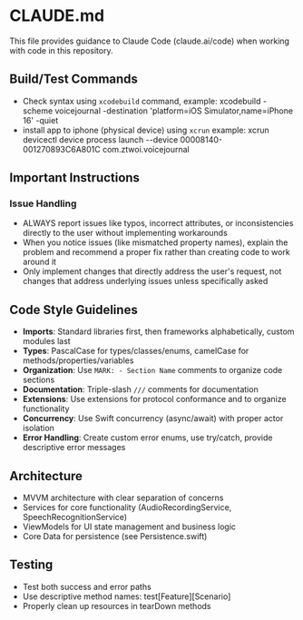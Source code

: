 # CLAUDE.md

This file provides guidance to Claude Code (claude.ai/code) when working with code in this repository.

## Build/Test Commands
- Check syntax using `xcodebuild` command, example: xcodebuild -scheme voicejournal -destination 'platform=iOS Simulator,name=iPhone 16' -quiet
- install app to iphone (physical device) using `xcrun` example: xcrun devicectl device process launch --device 00008140-001270893C6A801C com.ztwoi.voicejournal

## Important Instructions

### Issue Handling
- ALWAYS report issues like typos, incorrect attributes, or inconsistencies directly to the user without implementing workarounds
- When you notice issues (like mismatched property names), explain the problem and recommend a proper fix rather than creating code to work around it
- Only implement changes that directly address the user's request, not changes that address underlying issues unless specifically asked

## Code Style Guidelines
- **Imports**: Standard libraries first, then frameworks alphabetically, custom modules last
- **Types**: PascalCase for types/classes/enums, camelCase for methods/properties/variables
- **Organization**: Use `MARK: - Section Name` comments to organize code sections
- **Documentation**: Triple-slash `///` comments for documentation
- **Extensions**: Use extensions for protocol conformance and to organize functionality
- **Concurrency**: Use Swift concurrency (async/await) with proper actor isolation
- **Error Handling**: Create custom error enums, use try/catch, provide descriptive error messages

## Architecture
- MVVM architecture with clear separation of concerns
- Services for core functionality (AudioRecordingService, SpeechRecognitionService)
- ViewModels for UI state management and business logic
- Core Data for persistence (see Persistence.swift)

## Testing
- Test both success and error paths
- Use descriptive method names: test[Feature][Scenario]
- Properly clean up resources in tearDown methods
